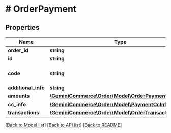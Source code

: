 # # OrderPayment


## Properties 


Name | Type | Description | Notes
------------ | ------------- | ------------- | -------------
**order_id**| **string** |   | [optional]
**id**| **string** |   | [optional]
**code**| **string** | payment type stripe, paypal..  | [optional]
**additional_info**| **string** |   | [optional]
**amounts**| [**\GeminiCommerce\Order\Model\OrderPaymentAmount[]**](OrderPaymentAmount.md) |   | [optional]
**cc_info**| [**\GeminiCommerce\Order\Model\PaymentCcInfo**](PaymentCcInfo.md) |   | [optional]
**transactions**| [**\GeminiCommerce\Order\Model\OrderTransaction[]**](OrderTransaction.md) |   | [optional]


[[Back to Model list]](../../README.md#models) [[Back to API list]](../../README.md#endpoints) [[Back to README]](../../README.md)

